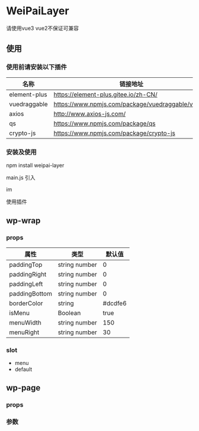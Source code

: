 # WeiPaiLayer
请使用vue3  vue2不保证可兼容

## 使用

### 使用前请安装以下插件

| 名称           | 链接地址 |
|--------------|----|
| element-plus | https://element-plus.gitee.io/zh-CN/|
| vuedraggable | https://www.npmjs.com/package/vuedraggable/v/4.1.0 |
| axios        |http://www.axios-js.com/|
| qs           |https://www.npmjs.com/package/qs|
|crypto-js|https://www.npmjs.com/package/crypto-js|

### 安装及使用

npm install weipai-layer

main.js 引入

im

使用插件




## wp-wrap
### props

| 属性     | 类型            | 默认值 | 
|--------|---------------|-----|
| paddingTop | string number | 0 |
| paddingRight | string number | 0 |
| paddingLeft | string number | 0 |
| paddingBottom | string number | 0 |
| borderColor | string        | #dcdfe6 | 
| isMenu | Boolean       | true | 
|menuWidth| string number | 150 |
|menuRight| string number | 30 |

### slot
* menu
* default

## wp-page
### props
#### 
### 参数
